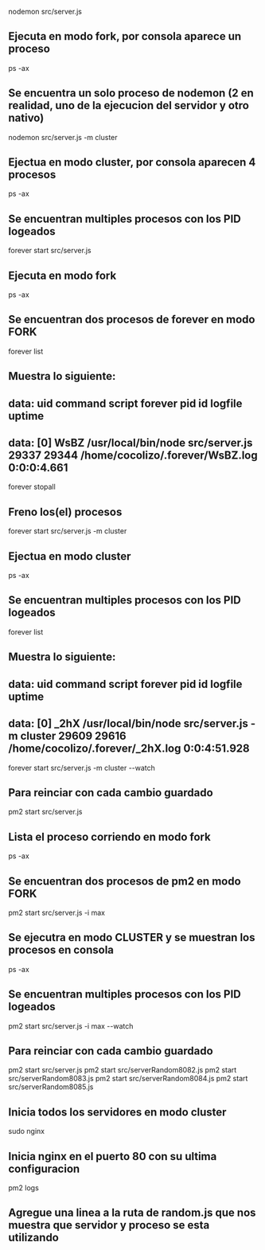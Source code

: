 nodemon src/server.js
## Ejecuta en modo fork, por consola aparece un proceso
ps -ax
## Se encuentra un solo proceso de nodemon (2 en realidad, uno de la ejecucion del servidor y otro nativo)
nodemon src/server.js -m cluster
## Ejectua en modo cluster, por consola aparecen 4 procesos
ps -ax
## Se encuentran multiples procesos con los PID logeados 
forever start src/server.js
## Ejecuta en modo fork
ps -ax
## Se encuentran dos procesos de forever en modo FORK
forever list
## Muestra lo siguiente:
## data:        uid  command             script        forever pid   id logfile                          uptime      
## data:    [0] WsBZ /usr/local/bin/node src/server.js 29337   29344    /home/cocolizo/.forever/WsBZ.log 0:0:0:4.661
forever stopall
## Freno los(el) procesos
forever start src/server.js -m cluster
## Ejectua en modo cluster
ps -ax
## Se encuentran multiples procesos con los PID logeados
forever list
## Muestra lo siguiente:
## data:        uid  command             script                   forever pid   id logfile                          uptime       
## data:    [0] _2hX /usr/local/bin/node src/server.js -m cluster 29609   29616    /home/cocolizo/.forever/_2hX.log 0:0:4:51.928 
forever start src/server.js -m cluster --watch
## Para reinciar con cada cambio guardado
pm2 start src/server.js 
## Lista el proceso corriendo en modo fork
ps -ax
## Se encuentran dos procesos de pm2 en modo FORK
pm2 start src/server.js -i max
## Se ejecutra en modo CLUSTER y se muestran los procesos en consola
ps -ax 
## Se encuentran multiples procesos con los PID logeados
pm2 start src/server.js -i max --watch
## Para reinciar con cada cambio guardado


pm2 start src/server.js
pm2 start src/serverRandom8082.js
pm2 start src/serverRandom8083.js
pm2 start src/serverRandom8084.js
pm2 start src/serverRandom8085.js
## Inicia todos los servidores en modo cluster

sudo nginx 
## Inicia nginx en el puerto 80 con su ultima configuracion

pm2 logs
## Agregue una linea a la ruta de random.js que nos muestra que servidor y proceso se esta utilizando




